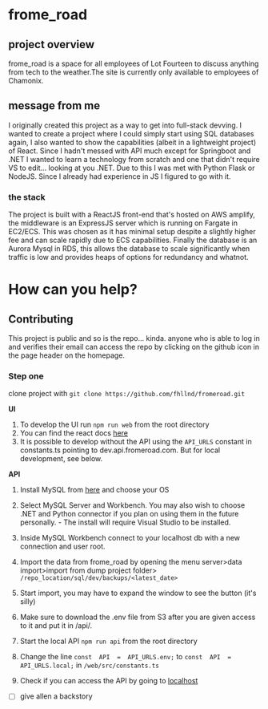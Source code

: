 # frome_road
## project overview
frome_road is a space for all employees of Lot Fourteen to discuss anything from tech to the weather.The site is currently only available to employees of Chamonix.

## message from me
I originally created this project as a way to get into full-stack devving. I wanted to create a project where I could simply start using SQL databases again, I also wanted to show the capabilities (albeit in a lightweight project) of React. Since I hadn't messed with API much except for Springboot and .NET I wanted to learn a technology from scratch and one that didn't require VS to edit... looking at you .NET. Due to this I was met with Python Flask or NodeJS. Since I already had experience in JS I figured to go with it.

### the stack
The project is built with a ReactJS front-end that's hosted on AWS amplify, the middleware is an ExpressJS server which is running on Fargate in EC2/ECS. This was chosen as it has minimal setup despite a slightly higher fee and can scale rapidly due to ECS capabilities. Finally the database is an Aurora Mysql in RDS, this allows the database to scale significantly when traffic is low and provides heaps of options for redundancy and whatnot. 

# How can you help?
## Contributing
This project is public and so is the repo... kinda. anyone who is able to log in and verifies their email can access the repo by clicking on the github icon in the page header on the homepage.

### Step one
clone project with `git clone https://github.com/fhllnd/fromeroad.git`

**UI**
1. To develop the UI run `npm run web` from the root directory
2. You can find the react docs [here](https://reactjs.org/)
3. It is possible to develop without the API using the `API_URLS` constant in constants.ts pointing to dev.api.fromeroad.com. But for local development, see below.  

**API**

1. Install MySQL from [here](https://dev.mysql.com/downloads/mysql/) and choose your OS
2. Select MySQL Server and Workbench. You may also wish to choose .NET and Python connector if you plan on using them in the future personally. - The install will require Visual Studio to be installed.
3. Inside MySQL Workbench connect to your localhost db with a new connection and user root.

4. Import the data from frome_road by opening the menu server>data import>import from dump project folder> `/repo_location/sql/dev/backups/<latest_date>`
5. Start import, you may have to expand the window to see the button (it's silly)
6. Make sure to download the .env file from S3 after you are given access to it and put it in /api/.
7. Start the local API `npm run api` from the root directory
8. Change the line `const  API  =  API_URLS.env;` to `const  API  =  API_URLS.local;` in `/web/src/constants.ts`
9. Check if you can access the API by going to [localhost](http://localhost:8080/)

- [ ] give allen a backstory
